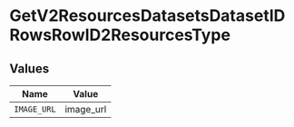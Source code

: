 # GetV2ResourcesDatasetsDatasetIDRowsRowID2ResourcesType


## Values

| Name        | Value       |
| ----------- | ----------- |
| `IMAGE_URL` | image_url   |
